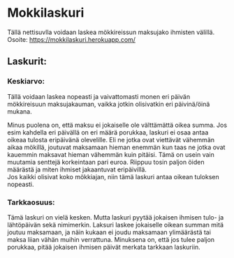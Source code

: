 # Mokkilaskuri
Tällä nettisuvlla voidaan laskea mökkireissun maksujako ihmisten välillä.  
Osoite: https://mokkilaskuri.herokuapp.com/

## Laskurit:
### Keskiarvo:
Tällä voidaan laskea nopeasti ja vaivattomasti monen eri päivän mökkireisuun maksujakauman, vaikka jotkin olisivatkin
eri päivinä/öinä mukana.

Minus puolena on, että maksu ei jokaiselle ole välttämättä oikea summa. Jos esim kahdella eri päivällä on eri määrä porukkaa, laskuri ei osaa antaa oikeaa tulosta
eripäivänä olevelille. Eli ne jotka ovat viettävät vähemmän aikaa mökillä, joutuvat maksamaan hieman enemmän kun taas ne jotka ovat kauemmin maksavat hieman vähemmän kuin pitäisi.
Tämä on usein vain muutamia senttejä korkeintaan pari euroa. Riippuu tosin paljon öiden määrästä ja miten ihmiset jakaantuvat eripäivillä.  
Jos kaikki olisivat koko mökkiajan, niin tämä laskuri antaa oikean tuloksen nopeasti.

### Tarkkaosuus:
Tämä laskuri on vielä kesken. Mutta laskuri pyytää jokaisen ihmisen tulo- ja lähtöpäivän sekä nimimerkin. Laksuri laskee jokaiselle oikean summan mitä joutuu maksamaan, ja näin kukaan ei joudu maksamaan ylimäärästä tai maksa liian vähän muihin verrattuna. Minuksena on, että jos tulee paljon porukkaa, pitää jokaisen ihmisen päivät merkata tarkkaan laskuriin.
